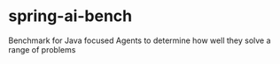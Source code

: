 # spring-ai-bench
Benchmark for Java focused Agents to determine how well they solve a range of problems
